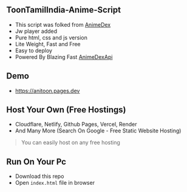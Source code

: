 ## ToonTamilIndia-Anime-Script
-   This script was folked from [AnimeDex](https://github.com/TechShreyash/AnimeDexLite)
-   Jw player added
-   Pure html, css and js version
-   Lite Weight, Fast and Free
-   Easy to deploy
-   Powered By Blazing Fast [AnimeDexApi](https://api.anime-dex.workers.dev)
## Demo
-   https://anitoon.pages.dev
 ## Host Your Own (Free Hostings)

-   Cloudflare, Netlify, Github Pages, Vercel, Render
-   And Many More (Search On Google - Free Static Website Hosting)

> You can easily host on any free hosting

## Run On Your Pc

-   Download this repo
-   Open `index.html` file in browser
